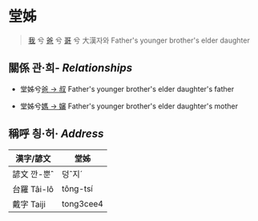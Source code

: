 # 堂姊
> [我](member1.md) 兮 [爸](member2.md) 兮 [哥](member11.md) 兮 大漢자와 Father's younger brother's elder daughter

## 關係 관·희- _Relationships_

- 堂姊兮[爸 → 叔](member11.md) Father's younger brother's elder daughter's father

- 堂姊兮[媽 → 嬸](member34.md) Father's younger brother's elder daughter's mother



## 稱呼 칑·허· _Address_

漢字/諺文 | 堂姊
--- | ---
諺文 깐-뿐ˆ | 덩ˆ지ˊ
台羅 Tâi-lô | tông-tsí
戴字 Taiji | tong3cee4


